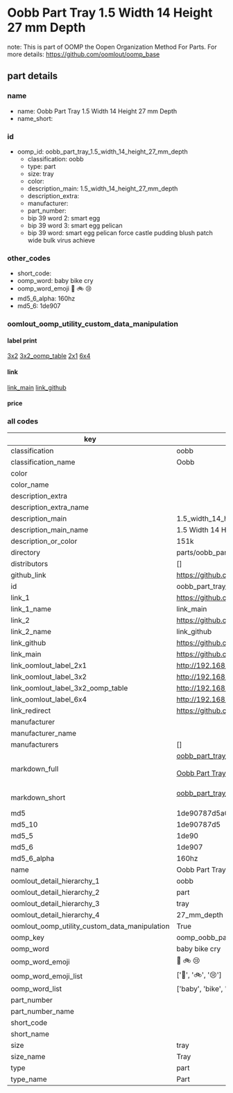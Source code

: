 # Oobb Part Tray 1.5 Width 14 Height 27 mm Depth  

note: This is part of OOMP the Oopen Organization Method For Parts. For more details: https://github.com/oomlout/oomp_base

##  part details
  







### name
* name: Oobb Part Tray 1.5 Width 14 Height 27 mm Depth
* name_short: 
### id
* oomp_id: oobb_part_tray_1.5_width_14_height_27_mm_depth
  * classification: oobb
  * type: part
  * size: tray
  * color: 
  * description_main: 1.5_width_14_height_27_mm_depth
  * description_extra: 
  * manufacturer: 
  * part_number: 
  * bip 39 word 2: smart egg
  * bip 39 word 3: smart egg pelican
  * bip 39 word: smart egg pelican force castle pudding blush patch wide bulk virus achieve

### other_codes
* short_code: 
* oomp_word: baby bike cry
* oomp_word_emoji :baby: :bike: :cry:
* md5_6_alpha: 160hz
* md5_6: 1de907






### oomlout_oomp_utility_custom_data_manipulation
#### label print
[3x2](http://192.168.1.245:1112/?label=oomp%20160hz)
[3x2_oomp_table](http://192.168.1.108:1112/?label=oomp%20160hz)
[2x1](http://192.168.1.242:1112/?label=oomp%20160hz)
[6x4](http://192.168.1.55:1112/?label=oomp%20160hz)    

#### link

[link_main](https://github.com/oomlout/oomlout_oomp_version_1_messy/tree/main/parts/oobb_part_tray_1.5_width_14_height_27_mm_depth) [link_github](https://github.com/oomlout/oomlout_oomp_version_1_messy/tree/main/parts/oobb_part_tray_1.5_width_14_height_27_mm_depth)                             

#### price







### all codes 
| key | value |  
| --- | --- |  
| classification | oobb |  
| classification_name | Oobb |  
| color |  |  
| color_name |  |  
| description_extra |  |  
| description_extra_name |  |  
| description_main | 1.5_width_14_height_27_mm_depth |  
| description_main_name | 1.5 Width 14 Height 27 mm Depth |  
| description_or_color | 151k |  
| directory | parts/oobb_part_tray_1.5_width_14_height_27_mm_depth |  
| distributors | [] |  
| github_link | https://github.com/oomlout/oomlout_oomp_part_src/tree/main/parts/oobb_part_tray_1.5_width_14_height_27_mm_depth |  
| id | oobb_part_tray_1.5_width_14_height_27_mm_depth |  
| link_1 | https://github.com/oomlout/oomlout_oomp_version_1_messy/tree/main/parts/oobb_part_tray_1.5_width_14_height_27_mm_depth |  
| link_1_name | link_main |  
| link_2 | https://github.com/oomlout/oomlout_oomp_version_1_messy/tree/main/parts/oobb_part_tray_1.5_width_14_height_27_mm_depth |  
| link_2_name | link_github |  
| link_github | https://github.com/oomlout/oomlout_oomp_version_1_messy/tree/main/parts/oobb_part_tray_1.5_width_14_height_27_mm_depth |  
| link_main | https://github.com/oomlout/oomlout_oomp_version_1_messy/tree/main/parts/oobb_part_tray_1.5_width_14_height_27_mm_depth |  
| link_oomlout_label_2x1 | http://192.168.1.242:1112/?label=oomp%20160hz |  
| link_oomlout_label_3x2 | http://192.168.1.245:1112/?label=oomp%20160hz |  
| link_oomlout_label_3x2_oomp_table | http://192.168.1.108:1112/?label=oomp%20160hz |  
| link_oomlout_label_6x4 | http://192.168.1.55:1112/?label=oomp%20160hz |  
| link_redirect | https://github.com/oomlout/oomlout_oomp_version_1_messy/tree/main/parts/oobb_part_tray_1.5_width_14_height_27_mm_depth |  
| manufacturer |  |  
| manufacturer_name |  |  
| manufacturers | [] |  
| markdown_full | [oobb_part_tray_1.5_width_14_height_27_mm_depth](none)<br>[](none)<br>[Oobb Part Tray 1.5 Width 14 Height 27 Mm Depth](none)<br><br> |  
| markdown_short | [oobb_part_tray_1.5_width_14_height_27_mm_depth](none)<br><br> |  
| md5 | 1de90787d5a0c312b491c5b14491b664 |  
| md5_10 | 1de90787d5 |  
| md5_5 | 1de90 |  
| md5_6 | 1de907 |  
| md5_6_alpha | 160hz |  
| name | Oobb Part Tray 1.5 Width 14 Height 27 mm Depth |  
| oomlout_detail_hierarchy_1 | oobb |  
| oomlout_detail_hierarchy_2 | part |  
| oomlout_detail_hierarchy_3 | tray |  
| oomlout_detail_hierarchy_4 | 27_mm_depth |  
| oomlout_oomp_utility_custom_data_manipulation | True |  
| oomp_key | oomp_oobb_part_tray_1.5_width_14_height_27_mm_depth |  
| oomp_word | baby bike cry |  
| oomp_word_emoji | :baby: :bike: :cry: |  
| oomp_word_emoji_list | [':baby:', ':bike:', ':cry:'] |  
| oomp_word_list | ['baby', 'bike', 'cry'] |  
| part_number |  |  
| part_number_name |  |  
| short_code |  |  
| short_name |  |  
| size | tray |  
| size_name | Tray |  
| type | part |  
| type_name | Part |  
